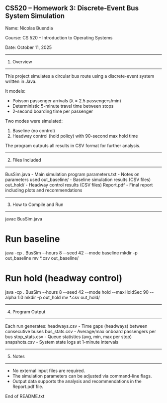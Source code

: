 ## CS520 – Homework 3: Discrete-Event Bus System Simulation
Name: Nicolas Buendia

Course: CS 520 – Introduction to Operating Systems

Date: October 11, 2025

------------------------------------------------------------
1. Overview
------------------------------------------------------------
This project simulates a circular bus route using a discrete-event system written in Java.

It models:
- Poisson passenger arrivals (λ = 2.5 passengers/min)
- Deterministic 5-minute travel time between stops
- 2-second boarding time per passenger

Two modes were simulated:
1. Baseline (no control)
2. Headway control (hold policy) with 90-second max hold time

The program outputs all results in CSV format for further analysis.

------------------------------------------------------------
2. Files Included
------------------------------------------------------------
BusSim.java           - Main simulation program
parameters.txt        - Notes on parameters used
out_baseline/         - Baseline simulation results (CSV files)
out_hold/             - Headway control results (CSV files)
Report.pdf            - Final report including plots and recommendations

------------------------------------------------------------
3. How to Compile and Run
------------------------------------------------------------
javac BusSim.java

# Run baseline
java -cp . BusSim --hours 8 --seed 42 --mode baseline
mkdir -p out_baseline
mv *.csv out_baseline/

# Run hold (headway control)
java -cp . BusSim --hours 8 --seed 42 --mode hold --maxHoldSec 90 --alpha 1.0
mkdir -p out_hold
mv *.csv out_hold/

------------------------------------------------------------
4. Program Output
------------------------------------------------------------
Each run generates:
  headways.csv   - Time gaps (headways) between consecutive buses
  bus_stats.csv  - Average/max onboard passengers per bus
  stop_stats.csv - Queue statistics (avg, min, max per stop)
  snapshots.csv  - System state logs at 1-minute intervals

------------------------------------------------------------
5. Notes
------------------------------------------------------------
- No external input files are required.
- The simulation parameters can be adjusted via command-line flags.
- Output data supports the analysis and recommendations in the Report.pdf file.

End of README.txt
